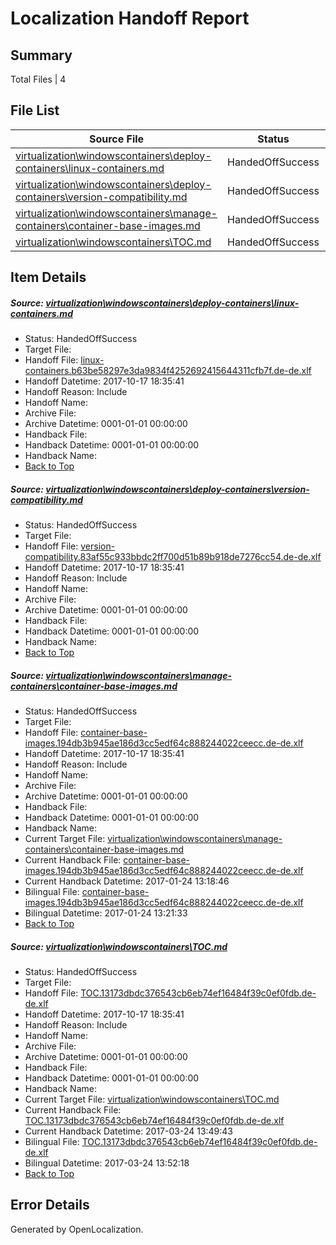 # <a name='report-top'></a> Localization Handoff Report

## Summary
 Total Files | 4

## File List
 Source File | Status | Details 
 ----------- | ------ | ------- 
 [virtualization\windowscontainers\deploy-containers\linux-containers.md](https://github.com/Microsoft/Virtualization-Documentation-Private/blob/8ce23ca36f3dbae96a09f73d8c2f235943f8cd47/virtualization/windowscontainers/deploy-containers/linux-containers.md) | HandedOffSuccess | [Details](#74974069a1943e9f8fff1d2499a66c8fb5f83774277)
 [virtualization\windowscontainers\deploy-containers\version-compatibility.md](https://github.com/Microsoft/Virtualization-Documentation-Private/blob/8ce23ca36f3dbae96a09f73d8c2f235943f8cd47/virtualization/windowscontainers/deploy-containers/version-compatibility.md) | HandedOffSuccess | [Details](#30bbdae5c3e86e2c9c582a71871bee7f9cc4e895294)
 [virtualization\windowscontainers\manage-containers\container-base-images.md](https://github.com/Microsoft/Virtualization-Documentation-Private/blob/8ce23ca36f3dbae96a09f73d8c2f235943f8cd47/virtualization/windowscontainers/manage-containers/container-base-images.md) | HandedOffSuccess | [Details](#1c506016175a8be2608e10063a788d55aa792ce4306)
 [virtualization\windowscontainers\TOC.md](https://github.com/Microsoft/Virtualization-Documentation-Private/blob/8ce23ca36f3dbae96a09f73d8c2f235943f8cd47/virtualization/windowscontainers/TOC.md) | HandedOffSuccess | [Details](#1969ad71b90a113d41e2f6ee66c0c00c379df379405)

## Item Details
##### <a name='74974069a1943e9f8fff1d2499a66c8fb5f83774277'></a> Source: [virtualization\windowscontainers\deploy-containers\linux-containers.md](https://github.com/Microsoft/Virtualization-Documentation-Private/blob/8ce23ca36f3dbae96a09f73d8c2f235943f8cd47/virtualization/windowscontainers/deploy-containers/linux-containers.md)
* Status: HandedOffSuccess
* Target File: 
* Handoff File: [linux-containers.b63be58297e3da9834f4252692415644311cfb7f.de-de.xlf](https://github.com/MicrosoftDocs/Virtualization-Documentation-Private.handoff/blob/02de30ad50ed34d39a1df18d0f3842bd85fde4db/ol-handoff/MicrosoftDocs/Virtualization-Documentation-Private.de-de/live/linux-containers.b63be58297e3da9834f4252692415644311cfb7f.de-de.xlf)
* Handoff Datetime: 2017-10-17 18:35:41
* Handoff Reason: Include
* Handoff Name: 
* Archive File: 
* Archive Datetime: 0001-01-01 00:00:00
* Handback File: 
* Handback Datetime: 0001-01-01 00:00:00
* Handback Name: 
* [Back to Top](#report-top)

##### <a name='30bbdae5c3e86e2c9c582a71871bee7f9cc4e895294'></a> Source: [virtualization\windowscontainers\deploy-containers\version-compatibility.md](https://github.com/Microsoft/Virtualization-Documentation-Private/blob/8ce23ca36f3dbae96a09f73d8c2f235943f8cd47/virtualization/windowscontainers/deploy-containers/version-compatibility.md)
* Status: HandedOffSuccess
* Target File: 
* Handoff File: [version-compatibility.83af55c933bbdc2ff700d51b89b918de7276cc54.de-de.xlf](https://github.com/MicrosoftDocs/Virtualization-Documentation-Private.handoff/blob/02de30ad50ed34d39a1df18d0f3842bd85fde4db/ol-handoff/MicrosoftDocs/Virtualization-Documentation-Private.de-de/live/version-compatibility.83af55c933bbdc2ff700d51b89b918de7276cc54.de-de.xlf)
* Handoff Datetime: 2017-10-17 18:35:41
* Handoff Reason: Include
* Handoff Name: 
* Archive File: 
* Archive Datetime: 0001-01-01 00:00:00
* Handback File: 
* Handback Datetime: 0001-01-01 00:00:00
* Handback Name: 
* [Back to Top](#report-top)

##### <a name='1c506016175a8be2608e10063a788d55aa792ce4306'></a> Source: [virtualization\windowscontainers\manage-containers\container-base-images.md](https://github.com/Microsoft/Virtualization-Documentation-Private/blob/8ce23ca36f3dbae96a09f73d8c2f235943f8cd47/virtualization/windowscontainers/manage-containers/container-base-images.md)
* Status: HandedOffSuccess
* Target File: 
* Handoff File: [container-base-images.194db3b945ae186d3cc5edf64c888244022ceecc.de-de.xlf](https://github.com/MicrosoftDocs/Virtualization-Documentation-Private.handoff/blob/02de30ad50ed34d39a1df18d0f3842bd85fde4db/ol-handoff/MicrosoftDocs/Virtualization-Documentation-Private.de-de/live/container-base-images.194db3b945ae186d3cc5edf64c888244022ceecc.de-de.xlf)
* Handoff Datetime: 2017-10-17 18:35:41
* Handoff Reason: Include
* Handoff Name: 
* Archive File: 
* Archive Datetime: 0001-01-01 00:00:00
* Handback File: 
* Handback Datetime: 0001-01-01 00:00:00
* Handback Name: 
* Current Target File: [virtualization\windowscontainers\manage-containers\container-base-images.md](https://github.com/MicrosoftDocs/Virtualization-Documentation-Private.de-de/blob/6c6f96dbd687188f2624f99812e45211aca6ad09/virtualization/windowscontainers/manage-containers/container-base-images.md)
* Current Handback File: [container-base-images.194db3b945ae186d3cc5edf64c888244022ceecc.de-de.xlf](https://github.com/MicrosoftDocs/Virtualization-Documentation-Private.handback/blob/ebc577621967322344de88b0bc4c6b35bcb3dbd2/ol-handback/Microsoft/Virtualization-Documentation-Private.de-de/live/container-base-images.194db3b945ae186d3cc5edf64c888244022ceecc.de-de.xlf)
* Current Handback Datetime: 2017-01-24 13:18:46
* Bilingual File: [container-base-images.194db3b945ae186d3cc5edf64c888244022ceecc.de-de.xlf](https://github.com/MicrosoftDocs/Virtualization-Documentation-Private.handback/blob/ebc577621967322344de88b0bc4c6b35bcb3dbd2/ol-handback/Microsoft/Virtualization-Documentation-Private.de-de/live/container-base-images.194db3b945ae186d3cc5edf64c888244022ceecc.de-de.xlf)
* Bilingual Datetime: 2017-01-24 13:21:33
* [Back to Top](#report-top)

##### <a name='1969ad71b90a113d41e2f6ee66c0c00c379df379405'></a> Source: [virtualization\windowscontainers\TOC.md](https://github.com/Microsoft/Virtualization-Documentation-Private/blob/8ce23ca36f3dbae96a09f73d8c2f235943f8cd47/virtualization/windowscontainers/TOC.md)
* Status: HandedOffSuccess
* Target File: 
* Handoff File: [TOC.13173dbdc376543cb6eb74ef16484f39c0ef0fdb.de-de.xlf](https://github.com/MicrosoftDocs/Virtualization-Documentation-Private.handoff/blob/02de30ad50ed34d39a1df18d0f3842bd85fde4db/ol-handoff/MicrosoftDocs/Virtualization-Documentation-Private.de-de/live/TOC.13173dbdc376543cb6eb74ef16484f39c0ef0fdb.de-de.xlf)
* Handoff Datetime: 2017-10-17 18:35:41
* Handoff Reason: Include
* Handoff Name: 
* Archive File: 
* Archive Datetime: 0001-01-01 00:00:00
* Handback File: 
* Handback Datetime: 0001-01-01 00:00:00
* Handback Name: 
* Current Target File: [virtualization\windowscontainers\TOC.md](https://github.com/MicrosoftDocs/Virtualization-Documentation-Private.de-de/blob/fe16c87922368353c71be9d25be214164cb2794c/virtualization/windowscontainers/TOC.md)
* Current Handback File: [TOC.13173dbdc376543cb6eb74ef16484f39c0ef0fdb.de-de.xlf](https://github.com/MicrosoftDocs/Virtualization-Documentation-Private.handback/blob/3ae958cc8d2906396889618eedeb5cf119f79cb1/ol-handback/Microsoft/Virtualization-Documentation-Private.de-de/live/TOC.13173dbdc376543cb6eb74ef16484f39c0ef0fdb.de-de.xlf)
* Current Handback Datetime: 2017-03-24 13:49:43
* Bilingual File: [TOC.13173dbdc376543cb6eb74ef16484f39c0ef0fdb.de-de.xlf](https://github.com/MicrosoftDocs/Virtualization-Documentation-Private.handback/blob/3ae958cc8d2906396889618eedeb5cf119f79cb1/ol-handback/Microsoft/Virtualization-Documentation-Private.de-de/live/TOC.13173dbdc376543cb6eb74ef16484f39c0ef0fdb.de-de.xlf)
* Bilingual Datetime: 2017-03-24 13:52:18
* [Back to Top](#report-top)


## Error Details

Generated by OpenLocalization.
